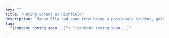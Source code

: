 ```yaml
---
key: ""
title: "Hating School at Richfield"
description: "Madam Ella had gone from being a passionate student, gathering others to study every Saturday, to hating the sight of any book with the Richfield logo on it. It was a slow decent to hell, thankfully she was strong enough to notice and analyze what was the root cause of the change. Also bookmark the page 'Recovering from Richfield', for how she fought to regain her love for 'knowledge' again and propel her doctorate journey despite Richfield."
faq:
  "(content coming soon...)": "(content coming soon...)"
---
```

